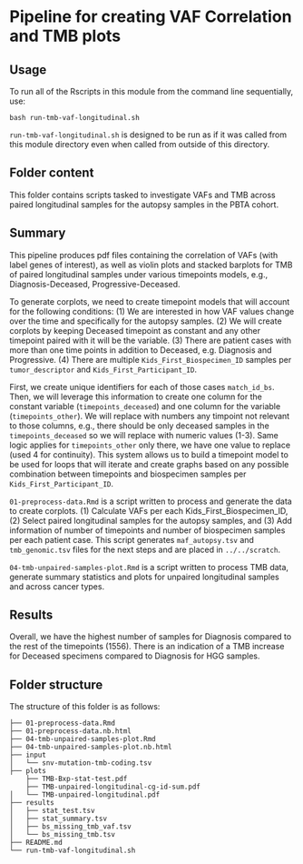 # Pipeline for creating VAF Correlation and TMB plots

## Usage

To run all of the Rscripts in this module from the command line sequentially, use:

```
bash run-tmb-vaf-longitudinal.sh
```

`run-tmb-vaf-longitudinal.sh` is designed to be run as if it was called from this module directory even when called from outside of this directory.

## Folder content

This folder contains scripts tasked to investigate VAFs and TMB across paired longitudinal samples for the autopsy samples in the PBTA cohort.

## Summary 
This pipeline produces pdf files containing the correlation of VAFs (with label genes of interest), as well as violin plots and stacked barplots for TMB of paired longitudinal samples under various timepoints models, e.g., Diagnosis-Deceased, Progressive-Deceased.

To generate corplots, we need to create timepoint models that will account for the following conditions: 
(1) We are interested in how VAF values change over the time and specifically for the autopsy samples. 
(2) We will create corplots by keeping Deceased timepoint as constant and any other timepoint paired with it will be the variable. 
(3) There are patient cases with more than one time points in addition to Deceased, e.g. Diagnosis and Progressive. 
(4) There are multiple `Kids_First_Biospecimen_ID` samples per `tumor_descriptor` and `Kids_First_Participant_ID`.

First, we create unique identifiers for each of those cases `match_id_bs`.
Then, we will leverage this information to create one column for the constant variable (`timepoints_deceased`) and one column for the variable (`timepoints_other`). We will replace with numbers any timpoint not relevant to those columns, e.g., there should be only deceased samples in the `timepoints_deceased` so we will replace with numeric values (1-3). Same logic applies for `timepoints_other` only there, we have one value to replace (used 4 for continuity). This system allows us to build a timepoint model to be used for loops that will iterate and create graphs based on any possible combination between timepoints and biospecimen samples per `Kids_First_Participant_ID`.

`01-preprocess-data.Rmd` is a script written to process and generate the data to create corplots. (1) Calculate VAFs per each Kids_First_Biospecimen_ID, (2) Select paired longitudinal samples for the autopsy samples, and (3) Add information of number of timepoints and number of biospecimen samples per each patient case. This script generates `maf_autopsy.tsv` and `tmb_genomic.tsv` files for the next steps and are placed in `../../scratch`.

`04-tmb-unpaired-samples-plot.Rmd` is a script written to process TMB data, generate summary statistics and plots for unpaired longitudinal samples and across cancer types. 

## Results

Overall, we have the highest number of samples for Diagnosis compared to the rest of the timepoints (1556). There is an indication of a TMB increase for Deceased specimens compared to Diagnosis for HGG samples. 


## Folder structure 

The structure of this folder is as follows:

```
├── 01-preprocess-data.Rmd
├── 01-preprocess-data.nb.html
├── 04-tmb-unpaired-samples-plot.Rmd
├── 04-tmb-unpaired-samples-plot.nb.html
├── input
│   └── snv-mutation-tmb-coding.tsv
├── plots
    ├── TMB-Bxp-stat-test.pdf
    ├── TMB-unpaired-longitudinal-cg-id-sum.pdf
│   └── TMB-unpaired-longitudinal.pdf
├── results
│   ├── stat_test.tsv
│   ├── stat_summary.tsv
│   ├── bs_missing_tmb_vaf.tsv
│   └── bs_missing_tmb.tsv
├── README.md
└── run-tmb-vaf-longitudinal.sh
```
